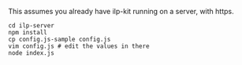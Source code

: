 This assumes you already have ilp-kit running on a server, with https.

````
cd ilp-server
npm install
cp config.js-sample config.js
vim config.js # edit the values in there
node index.js
